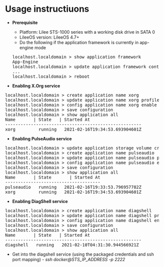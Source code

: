 # Usage instructiuons
* **Prerequisite**</br>
  * Platform: Lilee STS-1000 series with a working disk drive in SATA 0
  * LileeOS version: LileeOS 4.7+
  * Do the following if the application framework is currently in app-engine mode
  <pre>
  localhost.localdomain > show application framework 
  App-Engine
  localhost.localdomain > update application framework container
  ...
  localhost.localdomain > reboot
  </pre>

* **Enabling X.Org service**</br>
<pre>
localhost.localdomain > create application name xorg
localhost.localdomain > update application name xorg profile package https://github.com/lileesystems-com/sts-1000/raw/master/profiles/xorg.zip
localhost.localdomain > config application name xorg enable
localhost.localdomain > save configuration
localhost.localdomain > show application all
Name       | State   | Started At                    
-----------------------------------------------------
xorg         running   2021-02-16T19:34:53.693904601Z
</pre>

* **Enabling PulseAudio service**</br>
<pre>
localhost.localdomain > update application storage volume create name paconfig sata 0
localhost.localdomain > create application name pulseaudio
localhost.localdomain > update application name pulseaudio profile package https://github.com/lileesystems-com/sts-1000/raw/master/profiles/pulseaudio.zip
localhost.localdomain > config application name pulseaudio enable
localhost.localdomain > save configuration
localhost.localdomain > show application all
Name       | State       | Started At
-------------------------------------
pulseaudio   running   2021-02-16T19:33:53.796957782Z
xorg         running   2021-02-16T19:34:53.693904601Z
</pre>

* **Enabling DiagShell service**</br>
<pre>
localhost.localdomain > create application name diagshell
localhost.localdomain > update application name diagshell profile package https://github.com/lileesystems-com/sts-1000/raw/master/profiles/diagshell.zip
localhost.localdomain > config application name diagshell enable
localhost.localdomain > save configuration
localhost.localdomain > show application all
Name       | State   | Started At                    
-----------------------------------------------------
diagshell   running   2021-02-10T04:31:30.944566921Z
</pre>
 * Get into the diagshell service (using the packaged credentials and ssh port mapping) - *ssh docker@STS_IP_ADDRESS -p 2222*</br>
